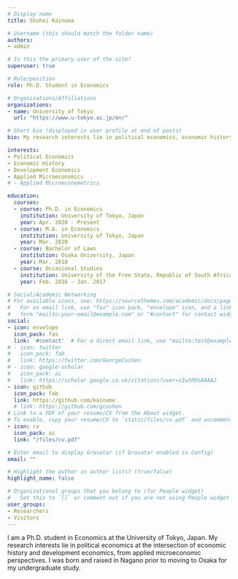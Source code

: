 ```yaml
---
# Display name
title: Shuhei Kainuma

# Username (this should match the folder name)
authors:
- admin

# Is this the primary user of the site?
superuser: true

# Role/position
role: Ph.D. Student in Economics

# Organizations/Affiliations
organizations:
- name: University of Tokyo
  url: "https://www.u-tokyo.ac.jp/en/"

# Short bio (displayed in user profile at end of posts)
bio: My research interests lie in political economics, economic history, development economics, and applied microeconometrics

interests:
- Political Economics
- Economic History
- Development Economics
- Applied Microeconomics
# - Applied Microeconometrics

education:
  courses:
  - course: Ph.D. in Economics
    institution: University of Tokyo, Japan
    year: Apr. 2020 - Present
  - course: M.A. in Economics
    institution: University of Tokyo, Japan
    year: Mar. 2020
  - course: Bachelor of Laws
    institution: Osaka University, Japan
    year: Mar. 2018
  - course: Occasional Studies
    institution: University of the Free State, Republic of South Africa
    year: Feb. 2016 - Jan. 2017

# Social/Academic Networking
# For available icons, see: https://sourcethemes.com/academic/docs/page-builder/#icons
#   For an email link, use "fas" icon pack, "envelope" icon, and a link in the
#   form "mailto:your-email@example.com" or "#contact" for contact widget.
social:
- icon: envelope
  icon_pack: fas
  link: '#contact'  # For a direct email link, use "mailto:test@example.org".
# - icon: twitter
#   icon_pack: fab
#   link: https://twitter.com/GeorgeCushen
# - icon: google-scholar
#   icon_pack: ai
#   link: https://scholar.google.co.uk/citations?user=sIwtMXoAAAAJ
- icon: github
  icon_pack: fab
  link: https://github.com/kainume
  # link: https://github.com/gcushen
# Link to a PDF of your resume/CV from the About widget.
# To enable, copy your resume/CV to `static/files/cv.pdf` and uncomment the lines below.
- icon: cv
  icon_pack: ai
  link: "/files/cv.pdf"

# Enter email to display Gravatar (if Gravatar enabled in Config)
email: ""

# Highlight the author in author lists? (true/false)
highlight_name: false

# Organizational groups that you belong to (for People widget)
#   Set this to `[]` or comment out if you are not using People widget.
user_groups:
- Researchers
- Visitors
---
```


<!-- Nelson Bighetti is a professor of artificial intelligence at the Stanford AI Lab. His research interests include distributed robotics, mobile computing and programmable matter. He leads the Robotic Neurobiology group, which develops self-reconfiguring robots, systems of self-organizing robots, and mobile sensor networks.

Lorem ipsum dolor sit amet, consectetur adipiscing elit. Sed neque elit, tristique placerat feugiat ac, facilisis vitae arcu. Proin eget egestas augue. Praesent ut sem nec arcu pellentesque aliquet. Duis dapibus diam vel metus tempus vulputate. -->

I am a Ph.D. student in Economics at the University of Tokyo, Japan.
My research interests lie in political economics at the intersection of economic history and development economics, from applied microeconomic perspectives.
I was born and raised in Nagano prior to moving to Osaka for my undergraduate study.
